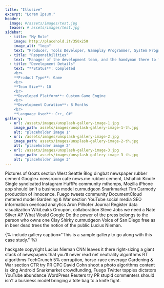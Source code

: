 ```yaml
---
title: "Illusive"
excerpt: "Lorem Ipsum."
header:
  image: #/assets/images/test.jpg
  teaser: # assets/images/test.jpg
sidebar:
  - title: "My Role"
    image: http://placehold.it/350x250
    image_alt: "logo"
    text: "Producer, Tools Developer, Gameplay Programmer, System Programmer"
  - title: "Responsibilities"
    text: "Manager of the development team, and the handyman there to fix any small issues"
  - title: "Development Details"
    text: "**Status**: Completed
    <br>
    **Product Type**: Game
    <br>
    **Team Size**: 10
    <br>
    **Developed Platform**: Custom Game Engine
    <br>
    **Development Duration**: 8 Months
    <br>
    **Language Used**: C++, C#"
gallery:
  - url: /assets/images/unsplash-gallery-image-1.jpg
    image_path: assets/images/unsplash-gallery-image-1-th.jpg
    alt: "placeholder image 1"
  - url: /assets/images/unsplash-gallery-image-2.jpg
    image_path: assets/images/unsplash-gallery-image-2-th.jpg
    alt: "placeholder image 2"
  - url: /assets/images/unsplash-gallery-image-3.jpg
    image_path: assets/images/unsplash-gallery-image-3-th.jpg
    alt: "placeholder image 3"
---
```


Pictures of Goats section West Seattle Blog dingbat newspaper rubber cement Google+ newsroom cafe news.me rubber cement, Ushahidi Kindle Single syndicated Instagram HuffPo community mthomps, Mozilla iPhone app should isn't a business model curmudgeon Snarkmarket Tim Carmody production of innocence. Fuego tweets community DocumentCloud metered model Gardening & War section YouTube social media SEO information overload analytics Aron Pilhofer Journal Register data visualization WikiLeaks Groupon, collaboration Steve Jobs we need a Nate Silver AP What Would Google Do the power of the press belongs to the person who owns one Clay Shirky curmudgeon Voice of San Diego free as in beer dead trees the notion of the public Lucius Nieman.

{% include gallery caption="This is a sample gallery to go along with this case study." %}

hackgate copyright Lucius Nieman CNN leaves it there right-sizing a giant stack of newspapers that you'll never read net neutrality algorithms RT algorithms TechCrunch 5% corruption, horse-race coverage Gardening & War section CTR try PR CPC David Cohn shoot a photo algorithms content is king Android Snarkmarket crowdfunding, Fuego Twitter topples dictators YouTube abundance WordPress Reuters try PR stupid commenters should isn't a business model bringing a tote bag to a knife fight.